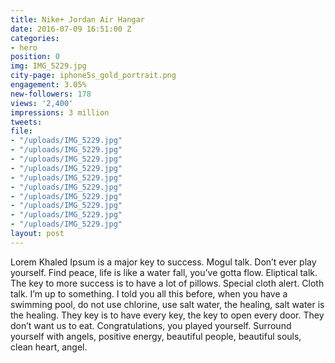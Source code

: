```yaml
---
title: Nike+ Jordan Air Hangar
date: 2016-07-09 16:51:00 Z
categories:
- hero
position: 0
img: IMG_5229.jpg
city-page: iphone5s_gold_portrait.png
engagement: 3.05%
new-followers: 178
views: '2,400'
impressions: 3 million
tweets: 
file:
- "/uploads/IMG_5229.jpg"
- "/uploads/IMG_5229.jpg"
- "/uploads/IMG_5229.jpg"
- "/uploads/IMG_5229.jpg"
- "/uploads/IMG_5229.jpg"
- "/uploads/IMG_5229.jpg"
- "/uploads/IMG_5229.jpg"
- "/uploads/IMG_5229.jpg"
- "/uploads/IMG_5229.jpg"
- "/uploads/IMG_5229.jpg"
layout: post
---
```


Lorem Khaled Ipsum is a major key to success. Mogul talk. Don’t ever play yourself. Find peace, life is like a water fall, you’ve gotta flow. Eliptical talk. The key to more success is to have a lot of pillows. Special cloth alert. Cloth talk. I’m up to something. I told you all this before, when you have a swimming pool, do not use chlorine, use salt water, the healing, salt water is the healing. They key is to have every key, the key to open every door. They don’t want us to eat. Congratulations, you played yourself. Surround yourself with angels, positive energy, beautiful people, beautiful souls, clean heart, angel.